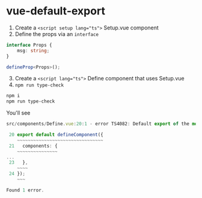 # vue-default-export

1. Create a `<script setup lang="ts">` Setup.vue component
2. Define the props via an `interface`

```ts
interface Props {
    msg: string;
}

defineProp<Props>();
```

3. Create a `<script lang="ts">` Define component that uses Setup.vue
4. `npm run type-check`


```bash
npm i
npm run type-check
```

You'll see

```ts
src/components/Define.vue:20:1 - error TS4082: Default export of the module has or is using private name 'Props'.

 20 export default defineComponent({
    ~~~~~~~~~~~~~~~~~~~~~~~~~~~~~~~~
 21   components: {
    ~~~~~~~~~~~~~~~
... 
 23   },
    ~~~~
 24 });
    ~~~

Found 1 error.
```
